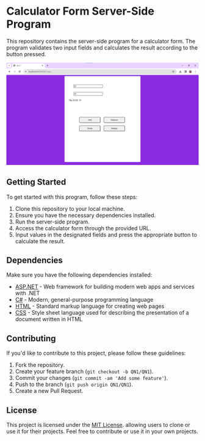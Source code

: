 # Calculator Form Server-Side Program

This repository contains the server-side program for a calculator form. The program validates two input fields and calculates the result according to the button pressed.

![Calculator Form](calculator-form.png)

## Getting Started

To get started with this program, follow these steps:

1. Clone this repository to your local machine.
2. Ensure you have the necessary dependencies installed.
3. Run the server-side program.
4. Access the calculator form through the provided URL.
5. Input values in the designated fields and press the appropriate button to calculate the result.

## Dependencies

Make sure you have the following dependencies installed:

- [ASP.NET](https://dotnet.microsoft.com/apps/aspnet) - Web framework for building modern web apps and services with .NET
- [C#](https://docs.microsoft.com/en-us/dotnet/csharp/) - Modern, general-purpose programming language
- [HTML](https://developer.mozilla.org/en-US/docs/Web/HTML) - Standard markup language for creating web pages
- [CSS](https://developer.mozilla.org/en-US/docs/Web/CSS) - Style sheet language used for describing the presentation of a document written in HTML


## Contributing

If you'd like to contribute to this project, please follow these guidelines:

1. Fork the repository.
2. Create your feature branch (`git checkout -b QN1/QN1`).
3. Commit your changes (`git commit -am 'Add some feature'`).
4. Push to the branch (`git push origin QN1/QN1`).
5. Create a new Pull Request.

## License

This project is licensed under the [MIT License](MIT-LICENSE). allowing users to clone or use it for their projects. Feel free to contribute or use it in your own projects.
